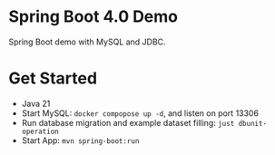 Spring Boot 4.0 Demo
=====================

Spring Boot demo with MySQL and JDBC.

# Get Started

- Java 21
- Start MySQL: `docker compopose up -d`, and listen on port 13306
- Run database migration and example dataset filling: `just dbunit-operation`
- Start App: `mvn spring-boot:run`